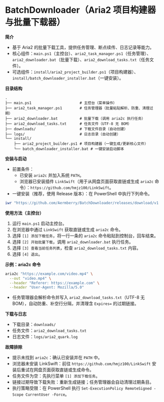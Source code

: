 # BatchDownloader（Aria2 项目构建器与批量下载器）

**简介**
- 基于 Aria2 的批量下载工具，提供任务管理、断点续传、日志记录等能力。
- 核心组件：`main.ps1`（主控台）、`aria2_task_manager.ps1`（任务管理）、`aria2_downloader.bat`（批量下载）、`aria2_download_tasks.txt`（任务文件）。
- 可选组件：`install/aria2_project_builder.ps1`（项目构建器）、`install/batch_downloader_installer.bat`（一键安装）。

**目录结构**
```
.
├── main.ps1                      # 主控台（菜单操作）
├── aria2_task_manager.ps1        # 任务管理器（批量粘贴解析、防重、清理过期）
├── aria2_downloader.bat          # 批量下载（调用 aria2c 执行任务）
├── aria2_download_tasks.txt      # 任务文件（UTF-8 无 BOM）
├── downloads/                    # 下载文件目录（自动创建）
├── logs/                         # 日志目录（自动创建）
└── install/
    ├── aria2_project_builder.ps1 # 项目构建器（一键生成/更新核心文件）
    └── batch_downloader_installer.bat # 一键安装启动脚本
```

**安装与启动**
- 前置条件：
  - 已安装 `aria2c` 并加入系统 `PATH`。
  - 浏览器已安装插件 `LinkSwift`（用于从网盘页面获取直链或生成 `aria2c` 命令）：`https://github.com/hmjz100/LinkSwift`。
- 一键安装（推荐，使用 Release 版本）：在 PowerShell 中执行下列命令。
```powershell
iwr "https://github.com/Aermberry/BatchDownloader/releases/download/v1.0.0/batch_downloader_installer.bat" -OutFile "$env:TEMP\install.bat"; & "$env:TEMP\install.bat"
```


**使用方法（主控台）**

1. 运行 `main.ps1` 启动主控台。
2. 在浏览器中通过 `LinkSwift` 获取直链或生成 `aria2c` 命令。
3. 选择 `[1] 添加下载任务`，将一行一条的 `aria2c` 命令粘贴到控制台，回车结束。
4. 选择 `[2] 开始批量下载`，调用 `aria2_downloader.bat` 执行任务。
5. 选择 `[3] 查看当前任务列表`，检查 `aria2_download_tasks.txt` 内容。
6. 选择 `[4] 退出`。

**示例：aria2c 命令**
```bash
aria2c "https://example.com/video.mp4" \
  --out "video.mp4" \
  --header "Referer: https://example.com" \
  --header "User-Agent: Mozilla/5.0"
```
- 任务管理器会解析命令并写入 `aria2_download_tasks.txt`（UTF-8 无 BOM），自动防重、补空行分隔，并清理含 `Expires=` 的过期链接。

**下载与日志**
- 下载目录：`downloads/`
- 任务文件：`aria2_download_tasks.txt`
- 日志文件：`logs/aria2_quark.log`

**故障排除**
- 提示未找到 `aria2c`：确认已安装并在 `PATH` 中。
- 浏览器未安装 LinkSwift：前往 `https://github.com/hmjz100/LinkSwift` 安装后重试在网盘页面获取直链或生成命令。
- 任务文件为空：先执行菜单 `[1] 添加下载任务`。
- 链接过期导致下载失败：重新生成链接；任务管理器会自动清理过期条目。
- 执行策略受限：在 PowerShell 执行 `Set-ExecutionPolicy RemoteSigned -Scope CurrentUser -Force`。